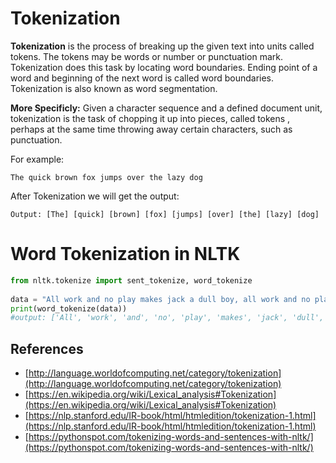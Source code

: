 # Tokenization
**Tokenization** is the process of breaking up the given text into units called tokens. The tokens may be words or number or punctuation mark. Tokenization does this task by locating word boundaries. Ending point of a word and beginning of the next word is called word boundaries. Tokenization is also known as word segmentation. 


**More Specificly:**
Given a character sequence and a defined document unit, tokenization is the task of chopping it up into pieces, called tokens , perhaps at the same time throwing away certain characters, such as punctuation.

For example:

```
The quick brown fox jumps over the lazy dog
```

After Tokenization we will get the output:

```
Output: [The] [quick] [brown] [fox] [jumps] [over] [the] [lazy] [dog]

```

# Word Tokenization in NLTK

```python
from nltk.tokenize import sent_tokenize, word_tokenize
 
data = "All work and no play makes jack a dull boy, all work and no play"
print(word_tokenize(data))
#output: ['All', 'work', 'and', 'no', 'play', 'makes', 'jack', 'dull', 'boy', ',', 'all', 'work', 'and', 'no', 'play']
```


## References
- [http://language.worldofcomputing.net/category/tokenization](http://language.worldofcomputing.net/category/tokenization)
- [https://en.wikipedia.org/wiki/Lexical_analysis#Tokenization](https://en.wikipedia.org/wiki/Lexical_analysis#Tokenization)
- [https://nlp.stanford.edu/IR-book/html/htmledition/tokenization-1.html](https://nlp.stanford.edu/IR-book/html/htmledition/tokenization-1.html)
- [https://pythonspot.com/tokenizing-words-and-sentences-with-nltk/](https://pythonspot.com/tokenizing-words-and-sentences-with-nltk/)
